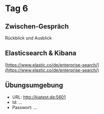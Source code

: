 # Tag 6

## Zwischen-Gespräch

Rückblick und Ausblick

## Elasticsearch & Kibana

[https://www.elastic.co/de/enterprise-search/](https://www.elastic.co/de/enterprise-search/)


## Übungsumgebung

- URL: http://kiatest.de:5601
- Id: ...
- Passwort: ...

